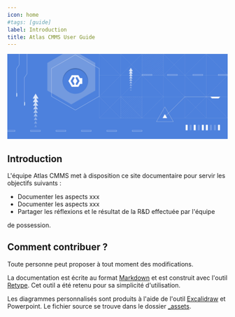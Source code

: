 ```yaml
---
icon: home
#tags: [guide]
label: Introduction
title: Atlas CMMS User Guide
---
```


![](static/img/banner.png)

## Introduction

L'équipe Atlas CMMS met à disposition ce site documentaire
pour servir les objectifs suivants :

- Documenter les aspects xxx
- Documenter les aspects xxx
- Partager les réflexions et le résultat de la R&D effectuée par l'équipe

de possession.

## Comment contribuer ?

Toute personne peut proposer à tout moment des modifications.

La documentation est écrite au format [Markdown](https://www.markdownguide.org/) et est construit avec l'outil [Retype](https://retype.com). Cet outil a été retenu pour sa simplicité d'utilisation.

Les diagrammes personnalisés sont produits à l'aide de l'outil [Excalidraw](https://excalidraw.com) et Powerpoint. Le fichier source se trouve dans le dossier [\_assets](https://github.com/Grashjs/user-guide/tree/main/_assets).